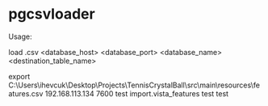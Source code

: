 # pgcsvloader

Usage:

load <path>.csv <database_host> <database_port> <database_name> <destination_table_name> <user> <pass>

export C:\\Users\\ihevcuk\\Desktop\\Projects\\TennisCrystalBall\\src\\main\\resources\\features.csv 192.168.113.134 7600 test import.vista_features test test